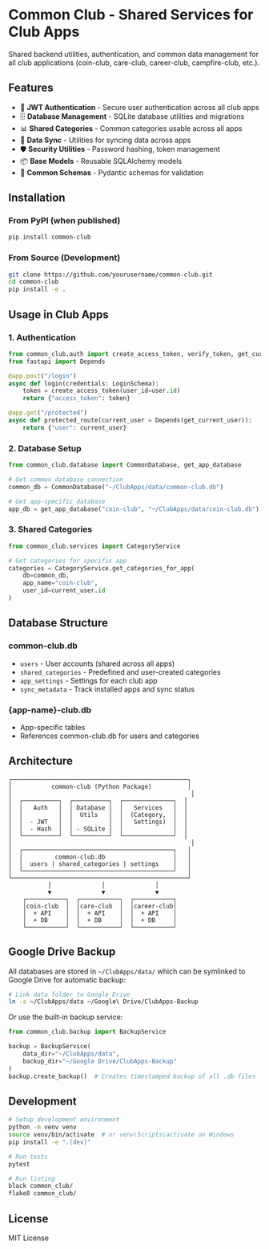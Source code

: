 # Common Club - Shared Services for Club Apps

Shared backend utilities, authentication, and common data management for all club applications (coin-club, care-club, career-club, campfire-club, etc.).

## Features

- 🔐 **JWT Authentication** - Secure user authentication across all club apps
- 🗄️ **Database Management** - SQLite database utilities and migrations
- 📊 **Shared Categories** - Common categories usable across all apps
- 🔄 **Data Sync** - Utilities for syncing data across apps
- 🛡️ **Security Utilities** - Password hashing, token management
- 📦 **Base Models** - Reusable SQLAlchemy models
- 🎨 **Common Schemas** - Pydantic schemas for validation

## Installation

### From PyPI (when published)
```bash
pip install common-club
```

### From Source (Development)
```bash
git clone https://github.com/yourusername/common-club.git
cd common-club
pip install -e .
```

## Usage in Club Apps

### 1. Authentication
```python
from common_club.auth import create_access_token, verify_token, get_current_user
from fastapi import Depends

@app.post("/login")
async def login(credentials: LoginSchema):
    token = create_access_token(user_id=user.id)
    return {"access_token": token}

@app.get("/protected")
async def protected_route(current_user = Depends(get_current_user)):
    return {"user": current_user}
```

### 2. Database Setup
```python
from common_club.database import CommonDatabase, get_app_database

# Get common database connection
common_db = CommonDatabase("~/ClubApps/data/common-club.db")

# Get app-specific database
app_db = get_app_database("coin-club", "~/ClubApps/data/coin-club.db")
```

### 3. Shared Categories
```python
from common_club.services import CategoryService

# Get categories for specific app
categories = CategoryService.get_categories_for_app(
    db=common_db,
    app_name="coin-club",
    user_id=current_user.id
)
```

## Database Structure

### common-club.db
- `users` - User accounts (shared across all apps)
- `shared_categories` - Predefined and user-created categories
- `app_settings` - Settings for each club app
- `sync_metadata` - Track installed apps and sync status

### {app-name}-club.db
- App-specific tables
- References common-club.db for users and categories

## Architecture

```
┌─────────────────────────────────────────────────┐
│           common-club (Python Package)          │
│                                                  │
│  ┌──────────┐  ┌──────────┐  ┌──────────────┐  │
│  │   Auth   │  │ Database │  │   Services   │  │
│  │          │  │  Utils   │  │  (Category,  │  │
│  │  - JWT   │  │          │  │   Settings)  │  │
│  │  - Hash  │  │ - SQLite │  │              │  │
│  └──────────┘  └──────────┘  └──────────────┘  │
│                                                  │
│  ┌──────────────────────────────────────────┐   │
│  │         common-club.db                   │   │
│  │  users | shared_categories | settings    │   │
│  └──────────────────────────────────────────┘   │
└─────────────────────────────────────────────────┘
           │              │              │
           ▼              ▼              ▼
    ┌───────────┐  ┌───────────┐  ┌───────────┐
    │coin-club  │  │care-club  │  │career-club│
    │  + API    │  │  + API    │  │  + API    │
    │  + DB     │  │  + DB     │  │  + DB     │
    └───────────┘  └───────────┘  └───────────┘
```

## Google Drive Backup

All databases are stored in `~/ClubApps/data/` which can be symlinked to Google Drive for automatic backup:

```bash
# Link data folder to Google Drive
ln -s ~/ClubApps/data ~/Google\ Drive/ClubApps-Backup
```

Or use the built-in backup service:

```python
from common_club.backup import BackupService

backup = BackupService(
    data_dir="~/ClubApps/data",
    backup_dir="~/Google Drive/ClubApps-Backup"
)
backup.create_backup()  # Creates timestamped backup of all .db files
```

## Development

```bash
# Setup development environment
python -m venv venv
source venv/bin/activate  # or venv\Scripts\activate on Windows
pip install -e ".[dev]"

# Run tests
pytest

# Run linting
black common_club/
flake8 common_club/
```

## License

MIT License
